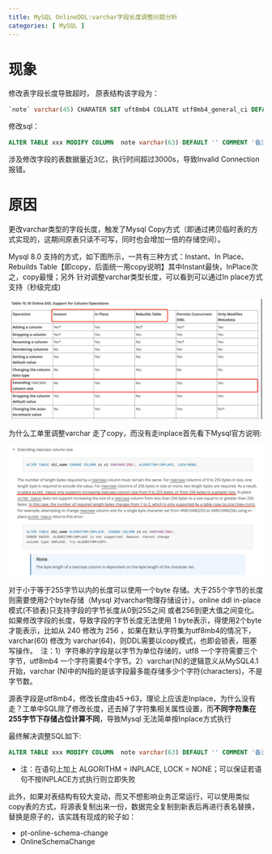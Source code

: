 ```yaml
---
title: MySQL OnlineDDL:varchar字段长度调整问题分析
categories: [ MySQL ]
---
```


# 现象

修改表字段长度导致超时， 原表结构该字段为：
```sql
`note` varchar(45) CHARATER SET uft8mb4 COLLATE utf8mb4_general_ci DEFAULT '' COMMENT '备注'
```
修改sql：
```sql
ALTER TABLE xxx MODIFY COLUMN  note varchar(63) DEFAULT '' COMMENT '备注';
```
涉及修改字段的表数据量近3亿，执行时间超过3000s，导致Invalid Connection报错。

# 原因

更改varchar类型的字段长度，触发了Mysql Copy方式（即通过拷贝临时表的方式实现的，这期间原表只读不可写，同时也会增加一倍的存储空间）。


Mysql 8.0 支持的方式，如下图所示，一共有三种方式：Instant、In Place、Rebuilds Table【即copy，后面统一用copy说明】其中Instant最快，InPlace次之，copy最慢；另外 针对调整varchar类型长度，可以看到可以通过In place方式支持（秒级完成)

![img.png](/assets/2024/03/21/img.png)

为什么工单里调整varchar 走了copy，而没有走inplace首先看下Mysql官方说明:


![img.png](/assets/2024/03/21/img_1.png)

对于小于等于255字节以内的长度可以使用一个byte 存储。大于255个字节的长度则需要使用2个byte存储（Mysql 对varchar物理存储设计）。online ddl in-place 模式(不锁表)只支持字段的字节长度从0到255之间 或者256到更大值之间变化。如果修改字段的长度，导致字段的字节长度无法使用 1 byte表示，得使用2个byte才能表示，比如从 240 修改为 256 ，如果在默认字符集为utf8mb4的情况下，varchar(60) 修改为 varchar(64)，则DDL需要以copy模式，也即会锁表，阻塞写操作。 
注：1）字符串的字段是以字节为单位存储的，utf8 一个字符需要三个字节，utf8mb4 一个字符需要4个字节。2）varchar(N)的逻辑意义从MySQL4.1开始，varchar (N)中的N指的是该字段最多能存储多少个字符(characters)，不是字节数。

源表字段是utf8mb4，修改长度由45-&gt;63，理论上应该走Inplace，为什么没有走？工单中SQL除了修改长度，还去掉了字符集相关属性设置，而**不同字符集在255字节下存储占位计算不同**，导致Mysql 无法简单按Inplace方式执行


最终解决调整SQL如下:
```sql
ALTER TABLE xxx MODIFY COLUMN  note varchar(63) DEFAULT '' COMMENT '备注',ALGORITHM=INPLACE,LOCK=NONE;
```
- 注：在语句上加上 ALGORITHM = INPLACE, LOCK = NONE；可以保证若语句不按INPLACE方式执行则立即失败


此外，如果对表结构有较大变动，而又不想影响业务正常运行，可以使用类似copy表的方式，将源表复制出来一份，数据完全复制到新表后再进行表名替换，替换是原子的，该实践有现成的轮子如：

- pt-online-schema-change  
- OnlineSchemaChange
